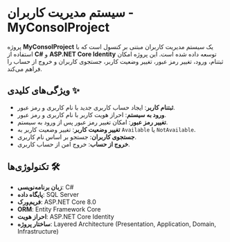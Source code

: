 # سیستم مدیریت کاربران - MyConsolProject

پروژه **MyConsolProject** یک سیستم مدیریت کاربران مبتنی بر کنسول است که با استفاده از **C#** و **ASP.NET Core Identity** توسعه داده شده است. این پروژه امکان ثبتنام، ورود، تغییر رمز عبور، تغییر وضعیت کاربر، جستجوی کاربران و خروج از حساب را فراهم می‌کند.

## ویژگی‌های کلیدی ✨
- **ثبتنام کاربر**: ایجاد حساب کاربری جدید با نام کاربری و رمز عبور.
- **ورود به سیستم**: احراز هویت کاربر با نام کاربری و رمز عبور.
- **تغییر رمز عبور**: امکان تغییر رمز عبور پس از ورود به سیستم.
- **تغییر وضعیت کاربر**: تغییر وضعیت کاربر به `Available` یا `NotAvailable`.
- **جستجوی کاربران**: جستجو بر اساس نام کاربری.
- **خروج از حساب**: خروج امن از حساب کاربری.

## تکنولوژی‌ها 🛠️
- **زبان برنامه‌نویسی**: C#
- **پایگاه داده**: SQL Server
- **فریم‌ورک**: ASP.NET Core 8.0
- **ORM**: Entity Framework Core
- **احراز هویت**: ASP.NET Core Identity
- **ساختار پروژه**: Layered Architecture (Presentation, Application, Domain, Infrastructure)
